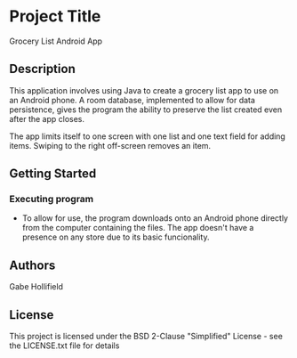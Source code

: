 # Project Title
Grocery List Android App

## Description
This application involves using Java to create a grocery list app to use on an Android phone. A room database, implemented 
to allow for data persistence, gives the program the ability to preserve the list created even after the app closes.

The app limits itself to one screen with one list and one text field for adding items. Swiping to the right off-screen removes
an item.

## Getting Started
### Executing program
- To allow for use, the program downloads onto an Android phone directly from the computer containing the files. The app doesn't
have a presence on any store due to its basic funcionality.

## Authors
Gabe Hollifield
## License
This project is licensed under the BSD 2-Clause "Simplified" License - see the LICENSE.txt file for details
